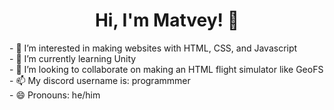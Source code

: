 <h1 align="center">Hi, I'm Matvey! 👋</h1>
- 👀 I’m interested in making websites with HTML, CSS, and Javascript<br>
- 🌱 I’m currently learning Unity<br>
- 💞️ I’m looking to collaborate on making an HTML flight simulator like GeoFS<br>
- 📫 My discord username is: programmmer<br>
- 😄 Pronouns: he/him<br>
